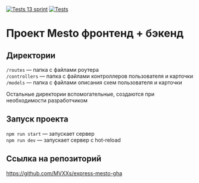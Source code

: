 [![Tests 13 sprint](https://github.com/MVXXs/express-mesto-gha/actions/workflows/tests-13-sprint.yml/badge.svg?event=push)](https://github.com/MVXXs/express-mesto-gha/actions/workflows/tests-13-sprint.yml) [![Tests](../../actions/workflows/tests-14-sprint.yml/badge.svg?event=push)](../../actions/workflows/tests-14-sprint.yml)
# Проект Mesto фронтенд + бэкенд


## Директории

`/routes` — папка с файлами роутера  
`/controllers` — папка с файлами контроллеров пользователя и карточки   
`/models` — папка с файлами описания схем пользователя и карточки  
  
Остальные директории вспомогательные, создаются при необходимости разработчиком

## Запуск проекта

`npm run start` — запускает сервер   
`npm run dev` — запускает сервер с hot-reload

## Ссылка на репозиторий

https://github.com/MVXXs/express-mesto-gha
